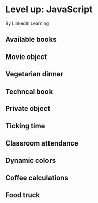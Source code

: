 # Level up: JavaScript

By LinkedIn Learning

## Available books

## Movie object

## Vegetarian dinner

## Techncal book

## Private object

## Ticking time

## Classroom attendance

## Dynamic colors

## Coffee calculations

## Food truck